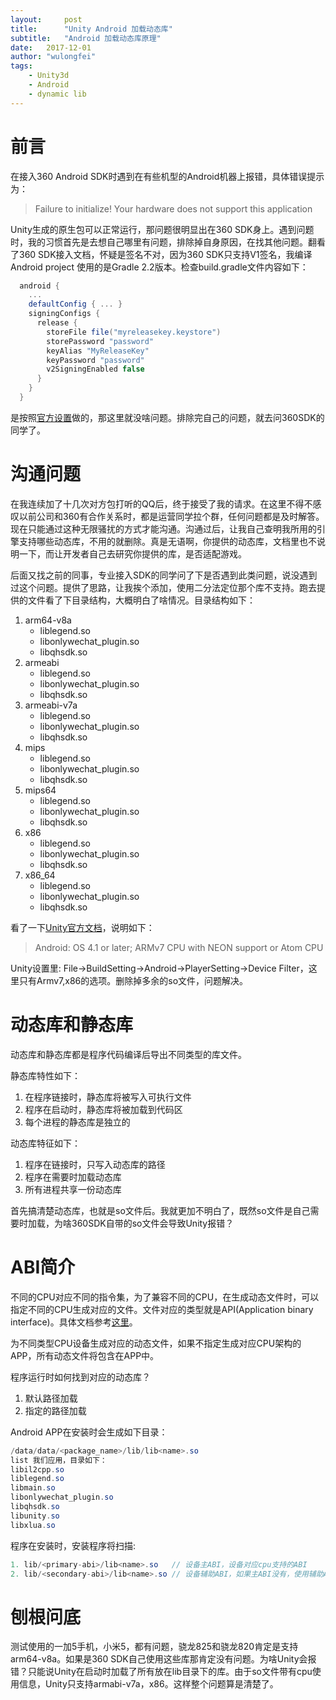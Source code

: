 ```yaml
---
layout:     post
title:      "Unity Android 加载动态库"
subtitle:   "Android 加载动态库原理" 
date:   2017-12-01
author: "wulongfei"
tags:
    - Unity3d
    - Android
    - dynamic lib
---
```

# 前言
在接入360 Android SDK时遇到在有些机型的Android机器上报错，具体错误提示为：
>Failure to initialize! Your hardware does not support this application

Unity生成的原生包可以正常运行，那问题很明显出在360 SDK身上。遇到问题时，我的习惯首先是去想自己哪里有问题，排除掉自身原因，在找其他问题。翻看了360 SDK接入文档，怀疑是签名不对，因为360 SDK只支持V1签名，我编译Android project 使用的是Gradle 2.2版本。检查build.gradle文件内容如下：
``` gradle
  android {
    ...
    defaultConfig { ... }
    signingConfigs {
      release {
        storeFile file("myreleasekey.keystore")
        storePassword "password"
        keyAlias "MyReleaseKey"
        keyPassword "password"
        v2SigningEnabled false
      }
    }
  }
```
是按照[官方设置](https://developer.android.com/about/versions/nougat/android-7.0.html)做的，那这里就没啥问题。排除完自己的问题，就去问360SDK的同学了。

# 沟通问题
在我连续加了十几次对方包打听的QQ后，终于接受了我的请求。在这里不得不感叹以前公司和360有合作关系时，都是运营同学拉个群，任何问题都是及时解答。现在只能通过这种无限骚扰的方式才能沟通。沟通过后，让我自己查明我所用的引擎支持哪些动态库，不用的就删除。真是无语啊，你提供的动态库，文档里也不说明一下，而让开发者自己去研究你提供的库，是否适配游戏。

后面又找之前的同事，专业接入SDK的同学问了下是否遇到此类问题，说没遇到过这个问题。提供了思路，让我挨个添加，使用二分法定位那个库不支持。跑去提供的文件看了下目录结构，大概明白了啥情况。目录结构如下：

1. arm64-v8a
    - liblegend.so
    - libonlywechat_plugin.so
    - libqhsdk.so
2. armeabi
    - liblegend.so
    - libonlywechat_plugin.so
    - libqhsdk.so
3. armeabi-v7a
    - liblegend.so
    - libonlywechat_plugin.so
    - libqhsdk.so
4. mips
    - liblegend.so
    - libonlywechat_plugin.so
    - libqhsdk.so
5. mips64
    - liblegend.so
    - libonlywechat_plugin.so
    - libqhsdk.so
6. x86
    - liblegend.so
    - libonlywechat_plugin.so
    - libqhsdk.so
7. x86_64
    - liblegend.so
    - libonlywechat_plugin.so
    - libqhsdk.so

看了一下[Unity官方文档](https://unity3d.com/cn/unity/system-requirements)，说明如下：
>Android: OS 4.1 or later; ARMv7 CPU with NEON support or Atom CPU

Unity设置里: File->BuildSetting->Android->PlayerSetting->Device Filter，这里只有Armv7,x86的选项。删除掉多余的so文件，问题解决。

# 动态库和静态库
动态库和静态库都是程序代码编译后导出不同类型的库文件。

静态库特性如下：
1. 在程序链接时，静态库将被写入可执行文件
2. 程序在启动时，静态库将被加载到代码区
3. 每个进程的静态库是独立的

动态库特征如下：
1. 程序在链接时，只写入动态库的路径
2. 程序在需要时加载动态库
3. 所有进程共享一份动态库

首先搞清楚动态库，也就是so文件后。我就更加不明白了，既然so文件是自己需要时加载，为啥360SDK自带的so文件会导致Unity报错？

# ABI简介
不同的CPU对应不同的指令集，为了兼容不同的CPU，在生成动态文件时，可以指定不同的CPU生成对应的文件。文件对应的类型就是API(Application binary interface)。具体文档参考[这里](https://developer.android.com/ndk/guides/abis.html)。

为不同类型CPU设备生成对应的动态文件，如果不指定生成对应CPU架构的APP，所有动态文件将包含在APP中。

程序运行时如何找到对应的动态库？
1. 默认路径加载
2. 指定的路径加载

Android APP在安装时会生成如下目录：
```java
/data/data/<package_name>/lib/lib<name>.so
list 我们应用，目录如下：
libil2cpp.so
liblegend.so
libmain.so
libonlywechat_plugin.so
libqhsdk.so
libunity.so
libxlua.so
```
程序在安装时，安装程序将扫描:
```java
1. lib/<primary-abi>/lib<name>.so   // 设备主ABI，设备对应cpu支持的ABI
2. lib/<secondary-abi>/lib<name>.so // 设备辅助ABI，如果主ABI没有，使用辅助ABI
```

# 刨根问底
测试使用的一加5手机，小米5，都有问题，骁龙825和骁龙820肯定是支持arm64-v8a。如果是360 SDK自己使用这些库那肯定没有问题。为啥Unity会报错？只能说Unity在启动时加载了所有放在lib目录下的库。由于so文件带有cpu使用信息，Unity只支持armabi-v7a，x86。这样整个问题算是清楚了。


